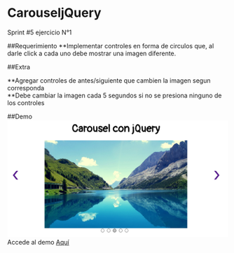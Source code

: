 # CarouseljQuery
Sprint #5 ejercicio N°1

##Requerimiento
**Implementar controles en forma de circulos que, al darle click a cada uno debe mostrar una imagen diferente.<br>

##Extra

**Agregar controles de antes/siguiente que cambien la imagen segun corresponda<br>
**Debe cambiar la imagen cada 5 segundos si no se presiona ninguno de los controles<br>

##Demo
<img src="https://raw.githubusercontent.com/MariaCutipaGonzales/CarouseljQuery/master/assets/img/capture.png">
<br>
Accede al demo <a href="http://mariacutipagonzales.github.io/CarouseljQuery/">Aquí</a>
